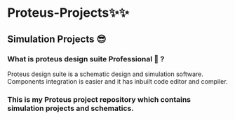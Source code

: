 # Proteus-Projects✨✨
Simulation Projects 😎
-------------------
### What is proteus design suite Professional 🤔 ?

Proteus design suite is a schematic design and simulation software. Components integration is easier and it has inbuilt code editor and compiler. 

### This is my Proteus project repository which contains simulation projects and schematics.
